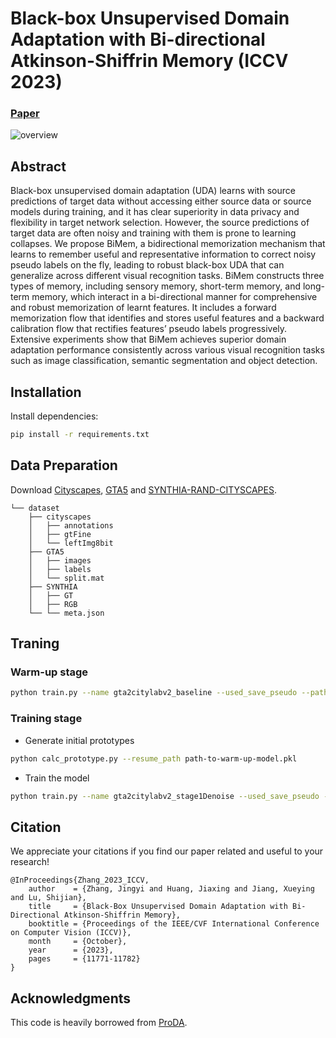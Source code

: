 # Black-box Unsupervised Domain Adaptation with Bi-directional Atkinson-Shiffrin Memory (ICCV 2023)

### [Paper](https://openaccess.thecvf.com/content/ICCV2023/papers/Zhang_Black-Box_Unsupervised_Domain_Adaptation_with_Bi-Directional_Atkinson-Shiffrin_Memory_ICCV_2023_paper.pdf)

![overview](docs/bimem.jpg)

## Abstract
Black-box unsupervised domain adaptation (UDA) learns with source predictions of target data without accessing either source data or source models during training, and it has clear superiority in data privacy and flexibility in target network selection. However, the source predictions of target data are often noisy and training with them is prone to learning collapses. We propose BiMem, a bidirectional memorization mechanism that learns to remember useful and representative information to correct noisy pseudo labels on the fly, leading to robust black-box UDA that can generalize across different visual recognition tasks. BiMem constructs three types of memory, including sensory memory, short-term memory, and long-term memory, which interact in a bi-directional manner for comprehensive and robust memorization of learnt features. It includes a forward memorization flow that identifies and stores useful features and a backward calibration flow that rectifies features’ pseudo labels progressively. Extensive experiments show that BiMem achieves superior domain adaptation performance consistently across various visual recognition tasks such as image classification, semantic segmentation and object detection.

## Installation
Install dependencies:
```bash
pip install -r requirements.txt
```
## Data Preparation 
Download [Cityscapes](https://www.cityscapes-dataset.com/), [GTA5](https://download.visinf.tu-darmstadt.de/data/from_games/) and [SYNTHIA-RAND-CITYSCAPES](http://synthia-dataset.net/downloads/).

```
└── dataset
    ├── cityscapes
    │   ├── annotations
    │   ├── gtFine
    │   └── leftImg8bit
    ├── GTA5
    │   ├── images
    │   ├── labels
    │   └── split.mat
    ├── SYNTHIA
    │   ├── GT
    │   ├── RGB
    └── └── meta.json
```

## Traning

### Warm-up stage
```bash
python train.py --name gta2citylabv2_baseline --used_save_pseudo --path_soft path-to-source-model-predicted-pseudo-labels --stage 'baseline' --proto_rectify --no_resume --freeze_bn --lr 2.5e-4
```
### Training stage
- Generate initial prototypes
```bash
python calc_prototype.py --resume_path path-to-warm-up-model.pkl
```
- Train the model
```bash
python train.py --name gta2citylabv2_stage1Denoise --used_save_pseudo --ema --proto_rectify --moving_prototype --path_soft path-to-source-model-predicted-pseudo-labels --resume_path path-to-warm-up-model.pkl --rce
```

## Citation
We appreciate your citations if you find our paper related and useful to your research!
```
@InProceedings{Zhang_2023_ICCV,
    author    = {Zhang, Jingyi and Huang, Jiaxing and Jiang, Xueying and Lu, Shijian},
    title     = {Black-Box Unsupervised Domain Adaptation with Bi-Directional Atkinson-Shiffrin Memory},
    booktitle = {Proceedings of the IEEE/CVF International Conference on Computer Vision (ICCV)},
    month     = {October},
    year      = {2023},
    pages     = {11771-11782}
}
```
## Acknowledgments
This code is heavily borrowed from [ProDA](https://github.com/microsoft/ProDA).
